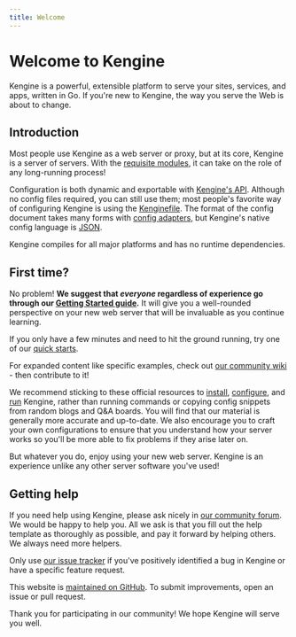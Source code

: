 ```yaml
---
title: Welcome
---
```


# Welcome to Kengine

Kengine is a powerful, extensible platform to serve your sites, services, and apps, written in Go. If you're new to Kengine, the way you serve the Web is about to change.

## Introduction

Most people use Kengine as a web server or proxy, but at its core, Kengine is a server of servers. With the [requisite modules](/docs/modules/), it can take on the role of any long-running process!

Configuration is both dynamic and exportable with [Kengine's API](/docs/api). Although no config files required, you can still use them; most people's favorite way of configuring Kengine is using the [Kenginefile](/docs/kenginefile). The format of the config document takes many forms with [config adapters](/docs/config-adapters), but Kengine's native config language is [JSON](/docs/json/).

Kengine compiles for all major platforms and has no runtime dependencies.

## First time?

No problem! **We suggest that _everyone_ regardless of experience go through our [Getting Started guide](/docs/getting-started).** It will give you a well-rounded perspective on your new web server that will be invaluable as you continue learning.

If you only have a few minutes and need to hit the ground running, try one of our [quick starts](/docs/quick-starts).

For expanded content like specific examples, check out [our community wiki](https://kengine.khulnasoft.community/c/wiki/13) - then contribute to it!

We recommend sticking to these official resources to [install](/docs/install), [configure](/docs/kenginefile), and [run](/docs/command-line) Kengine, rather than running commands or copying config snippets from random blogs and Q&A boards. You will find that our material is generally more accurate and up-to-date. We also encourage you to craft your own configurations to ensure that you understand how your server works so you'll be more able to fix problems if they arise later on.

But whatever you do, enjoy using your new web server. Kengine is an experience unlike any other server software you've used!

## Getting help

If you need help using Kengine, please ask nicely in [our community forum](https://kengine.khulnasoft.community). We would be happy to help you. All we ask is that you fill out the help template as thoroughly as possible, and pay it forward by helping others. We always need more helpers.

Only use [our issue tracker](https://github.com/khulnasoft/kengine/issues) if you've positively identified a bug in Kengine or have a specific feature request.

This website is [maintained on GitHub](https://github.com/khulnasoft/kengine-website). To submit improvements, open an issue or pull request.

Thank you for participating in our community! We hope Kengine will serve you well.
